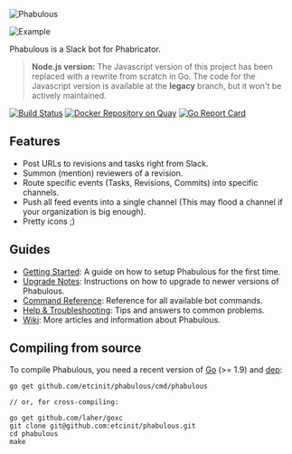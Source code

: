 ![Phabulous](http://i.imgur.com/0ezr6XZ.png)

![Example](http://i.imgur.com/Uv4nVJa.png)

Phabulous is a Slack bot for Phabricator.

> **Node.js version:** The Javascript version of this project has been replaced
with a rewrite from scratch in Go. The code for the Javascript version is
available at the **legacy** branch, but it won't be actively maintained.

[![Build Status](https://travis-ci.org/etcinit/phabulous.svg?branch=master)](https://travis-ci.org/etcinit/phabulous)
[![Docker Repository on
Quay](https://quay.io/repository/etcinit/phabulous/status "Docker Repository on
Quay")](https://quay.io/repository/etcinit/phabulous) [![Go Report
Card](https://goreportcard.com/badge/github.com/etcinit/phabulous)](https://goreportcard.com/report/github.com/etcinit/phabulous)

## Features

- Post URLs to revisions and tasks right from Slack.
- Summon (mention) reviewers of a revision.
- Route specific events (Tasks, Revisions, Commits) into specific channels.
- Push all feed events into a single channel (This may flood a channel if your
  organization is big enough).
- Pretty icons ;)

## Guides

- [Getting Started](https://github.com/etcinit/phabulous/wiki/Getting-Started):
A guide on how to setup Phabulous for the first time.
- [Upgrade Notes](https://github.com/etcinit/phabulous/wiki/Upgrade-Notes):
Instructions on how to upgrade to newer versions of Phabulous.
- [Command Reference](https://github.com/etcinit/phabulous/wiki/Command-Reference):
Reference for all available bot commands.
- [Help & Troubleshooting](https://github.com/etcinit/phabulous/wiki/Help-&-Troubleshooting):
Tips and answers to common problems.
- [Wiki](https://github.com/etcinit/phabulous/wiki): More articles and
information about Phabulous.

## Compiling from source

To compile Phabulous, you need a recent version of [Go](https://golang.org/) (>= 1.9) and [dep](https://golang.github.io/dep/):

```
go get github.com/etcinit/phabulous/cmd/phabulous

// or, for cross-compiling:

go get github.com/laher/goxc
git clone git@github.com:etcinit/phabulous.git
cd phabulous
make
```
